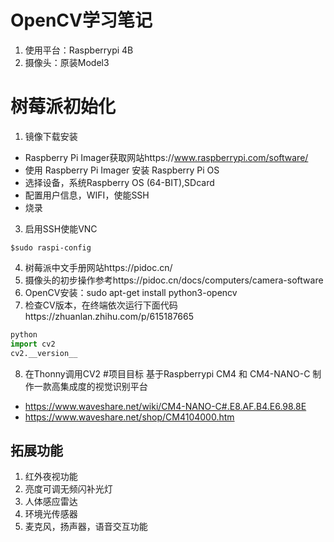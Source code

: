 # OpenCV学习笔记
1. 使用平台：Raspberrypi 4B
2. 摄像头：原装Model3

# 树莓派初始化
1. 镜像下载安装
  + Raspberry Pi Imager获取网站https://www.raspberrypi.com/software/
  + 使用 Raspberry Pi Imager 安装 Raspberry Pi OS
  + 选择设备，系统Raspberry OS (64-BIT),SDcard
  + 配置用户信息，WIFI，使能SSH
  + 烧录
3. 启用SSH使能VNC
```vim
$sudo raspi-config
```
4. 树莓派中文手册网站https://pidoc.cn/
5. 摄像头的初步操作参考https://pidoc.cn/docs/computers/camera-software
6. OpenCV安装：sudo apt-get install python3-opencv
7. 检查CV版本，在终端依次运行下面代码https://zhuanlan.zhihu.com/p/615187665
```python
python
import cv2
cv2.__version__
```
8. 在Thonny调用CV2
#项目目标
基于Raspberrypi CM4 和 CM4-NANO-C 制作一款高集成度的视觉识别平台
+ https://www.waveshare.net/wiki/CM4-NANO-C#.E8.AF.B4.E6.98.8E
+ https://www.waveshare.net/shop/CM4104000.htm
## 拓展功能
1. 红外夜视功能
2. 亮度可调无频闪补光灯
3. 人体感应雷达
4. 环境光传感器
5. 麦克风，扬声器，语音交互功能
